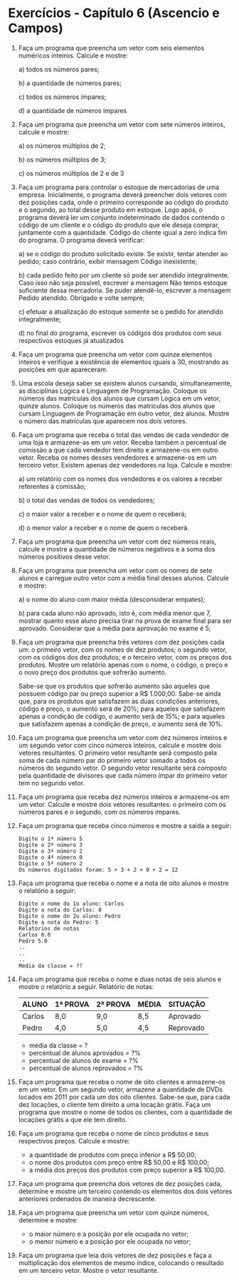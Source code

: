 # Exercícios - Capítulo 6 (Ascencio e Campos)

1. Faça um programa que preencha um vetor com seis elementos numéricos inteiros. Calcule e mostre:

    a) todos os números pares;

    b) a quantidade de números pares;

    c) todos os números ímpares;

    d) a quantidade de números ímpares

2. Faça um programa que preencha um vetor com sete números inteiros, calcule e mostre:

    a) os números múltiplos de 2;

    b) os números múltiplos de 3;

    c) os números múltiplos de 2 e de 3

3. Faça um programa para controlar o estoque de mercadorias de uma empresa. Inicialmente, o programa deverá preencher dois vetores com dez posições cada, onde o primeiro corresponde ao código do produto e o segundo, ao total desse produto em estoque. Logo após, o programa deverá ler um conjunto indeterminado de dados contendo o código de um cliente e o código do produto que ele deseja comprar, juntamente com a quantidade. Código do cliente igual a zero indica fim do programa. O programa deverá verificar:

    a) se o código do produto solicitado existe. Se existir, tentar atender ao pedido; caso contrário, exibir mensagem Código inexistente;

    b) cada pedido feito por um cliente só pode ser atendido integralmente. Caso isso não seja possível, escrever a mensagem Não temos estoque suficiente dessa mercadoria. Se puder atendê-lo, escrever a mensagem Pedido atendido. Obrigado e volte sempre;

    c) efetuar a atualização do estoque somente se o pedido for atendido integralmente;

    d) no final do programa, escrever os códigos dos produtos com seus respectivos estoques já atualizados

4. Faça um programa que preencha um vetor com quinze elementos inteiros e verifique a existência de elementos iguais a 30, mostrando as posições em que apareceram.

5. Uma escola deseja saber se existem alunos cursando, simultaneamente, as disciplinas Lógica e Linguagem de Programação. Coloque os números das matrículas dos alunos que cursam Lógica em um vetor, quinze alunos. Coloque os números das matrículas dos alunos que cursam Linguagem de Programação em outro vetor, dez alunos. Mostre o número das matrículas que aparecem nos dois vetores.

6. Faça um programa que receba o total das vendas de cada vendedor de uma loja e armazene-as em um vetor. Receba também o percentual de comissão a que cada vendedor tem direito e armazene-os em outro vetor. Receba os nomes desses vendedores e armazene-os em um terceiro vetor. Existem apenas dez vendedores na loja. Calcule e mostre:

    a) um relatório com os nomes dos vendedores e os valores a receber referentes à comissão;

    b) o total das vendas de todos os vendedores;

    c) o maior valor a receber e o nome de quem o receberá;

    d) o menor valor a receber e o nome de quem o receberá.

7. Faça um programa que preencha um vetor com dez números reais, calcule e mostre a quantidade de números negativos e a soma dos números positivos desse vetor.

8. Faça um programa que preencha um vetor com os nomes de sete alunos e carregue outro vetor com a média final desses alunos. Calcule e mostre:

    a) o nome do aluno com maior média (desconsiderar empates);

    b) para cada aluno não aprovado, isto é, com média menor que 7, mostrar quanto esse aluno precisa tirar na prova de exame final para ser aprovado. Considerar que a média para aprovação no exame é 5;

9. Faça um programa que preencha três vetores com dez posições cada um: o primeiro vetor, com os nomes de dez produtos; o segundo vetor, com os códigos dos dez produtos; e o terceiro vetor, com os preços dos produtos. Mostre um relatório apenas com o nome, o código, o preço e o novo preço dos produtos que sofrerão aumento.

    Sabe-se que os produtos que sofrerão aumento são aqueles que possuem código par ou preço superior a R$ 1.000,00. Sabe-se ainda que, para os produtos que satisfazem as duas condições anteriores, código e preço, o aumento será de 20%; para aqueles que satisfazem apenas a condição de código, o aumento será de 15%; e para aqueles que satisfazem apenas a condição de preço, o aumento será de 10%.

10. Faça um programa que preencha um vetor com dez números inteiros e um segundo vetor com cinco números inteiros, calcule e mostre dois vetores resultantes. O primeiro vetor resultante será composto pela soma de cada número par do primeiro vetor somado a todos os números do segundo vetor. O segundo vetor resultante será composto pela quantidade de divisores que cada número ímpar do primeiro vetor tem no segundo vetor.

11. Faça um programa que receba dez números inteiros e armazene-os em um vetor. Calcule e mostre dois vetores resultantes: o primeiro com os números pares e o segundo, com os números ímpares.

12. Faça um programa que receba cinco números e mostre a saída a seguir:

    ```Plain Text
    Digite o 1º número 5
    Digite o 2º número 3
    Digite o 3º número 2
    Digite o 4º número 0
    Digite o 5º número 2
    Os números digitados foram: 5 + 3 + 2 + 0 + 2 = 12
    ```

13. Faça um programa que receba o nome e a nota de oito alunos e mostre o relatório a seguir:

    ```Plain Text
    Digite o nome do 1o aluno: Carlos
    Digite a nota do Carlos: 8
    Digite o nome do 2o aluno: Pedro
    Digite a nota do Pedro: 5
    Relatórios de notas
    Carlos 8.0
    Pedro 5.0
    ..
    ..
    ..
    Média da classe = ??
    ```

14. Faça um programa que receba o nome e duas notas de seis alunos e mostre o relatório a seguir. Relatório de notas:

    ALUNO  | 1ª PROVA | 2ª PROVA | MÉDIA | SITUAÇÃO
    ------ |----------| ---------| ------| ------------
    Carlos | 8,0      | 9,0      | 8,5   | Aprovado
    Pedro  | 4,0      | 5,0      | 4,5   | Reprovado

    - média da classe = ?
    - percentual de alunos aprovados = ?%
    - percentual de alunos de exame = ?%
    - percentual de alunos reprovados = ?%

15. Faça um programa que receba o nome de oito clientes e armazene-os em um vetor. Em um segundo vetor, armazene a quantidade de DVDs locados em 2011 por cada um dos oito clientes. Sabe-se que, para cada dez locações, o cliente tem direito a uma locação grátis. Faça um programa que mostre o nome de todos os clientes, com a quantidade de locações grátis a que ele tem direito.

16. Faça um programa que receba o nome de cinco produtos e seus respectivos preços. Calcule e mostre:

    - a quantidade de produtos com preço inferior a R$ 50,00;
    - o nome dos produtos com preço entre R$ 50,00 e R$ 100,00;
    - a média dos preços dos produtos com preço superior a R$ 100,00.

17. Faça um programa que preencha dois vetores de dez posições cada, determine e mostre um terceiro contendo os elementos dos dois vetores anteriores ordenados de maneira decrescente.

18. Faça um programa que preencha um vetor com quinze números, determine e mostre:

    - o maior número e a posição por ele ocupada no vetor;
    - o menor número e a posição por ele ocupada no vetor;

19. Faça um programa que leia dois vetores de dez posições e faça a multiplicação dos elementos de mesmo índice, colocando o resultado em um terceiro vetor. Mostre o vetor resultante.

